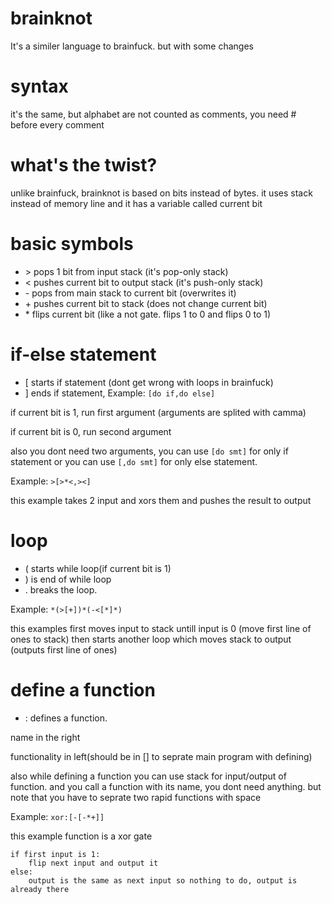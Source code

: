 # brainknot
It's a similer language to brainfuck. but with some changes

# syntax
it's the same, but alphabet are not counted as comments, you need # before every comment

# what's the twist?
unlike brainfuck, brainknot is based on bits instead of bytes.
it uses stack instead of memory line
and it has a variable called current bit

# basic symbols
- \> pops 1 bit from input stack (it's pop-only stack)
- \< pushes current bit to output stack (it's push-only stack)
- \- pops from main stack to current bit (overwrites it)
- \+ pushes current bit to stack (does not change current bit)
- \* flips current bit (like a not gate. flips 1 to 0 and flips 0 to 1)

# if-else statement
- \[ starts if statement (dont get wrong with loops in brainfuck)
- \] ends if statement, Example: `[do if,do else]`

if current bit is 1, run first argument (arguments are splited with camma)

if current bit is 0, run second argument

also you dont need two arguments, you can use `[do smt]` for only if statement
or you can use `[,do smt]` for only else statement.

Example: `>[>*<,><]`

this example takes 2 input and xors them and pushes the result to output

# loop
- \( starts while loop(if current bit is 1)
- \) is end of while loop
- \. breaks the loop.

Example: `*(>[+])*(-<[*]*)`

this examples first moves input to stack untill input is 0 (move first line of ones to stack)
then starts another loop which moves stack to output (outputs first line of ones)

# define a function
- \: defines a function.

name in the right

functionality in left(should be in [] to seprate main program with defining)

also while defining a function you can use stack for input/output of function.
and you call a function with its name, you dont need anything.
but note that you have to seprate two rapid functions with space

Example:
`xor:[-[-*+]]`

this example function is a xor gate

    if first input is 1:
        flip next input and output it
    else:
        output is the same as next input so nothing to do, output is already there
